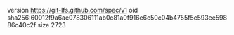 version https://git-lfs.github.com/spec/v1
oid sha256:60012f9a6ae078306111ab0c81a0f916e6c50c04b4755f5c593ee59886c40c2f
size 2723
